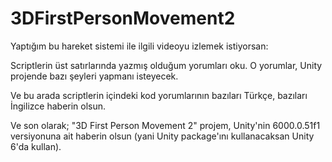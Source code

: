 # 3DFirstPersonMovement2

Yaptığım bu hareket sistemi ile ilgili videoyu izlemek istiyorsan: 

Scriptlerin üst satırlarında yazmış olduğum yorumları oku. O yorumlar, Unity projende bazı şeyleri yapmanı isteyecek.

Ve bu arada scriptlerin içindeki kod yorumlarının bazıları Türkçe, bazıları İngilizce haberin olsun.

Ve son olarak; "3D First Person Movement 2" projem, Unity'nin 6000.0.51f1 versiyonuna ait haberin olsun (yani Unity package'ını kullanacaksan Unity 6'da kullan).
